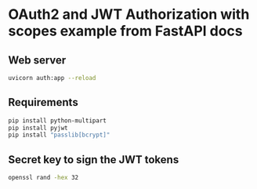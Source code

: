 # OAuth2 and JWT Authorization with scopes example from FastAPI docs
## Web server
```bash
uvicorn auth:app --reload
```
## Requirements
```bash
pip install python-multipart
pip install pyjwt
pip install "passlib[bcrypt]"
```
## Secret key to sign the JWT tokens
```bash
openssl rand -hex 32
```